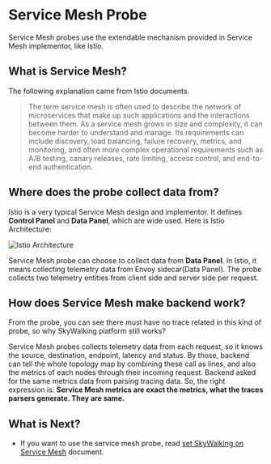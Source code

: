 # Service Mesh Probe
Service Mesh probes use the extendable mechanism provided in Service Mesh implementor, like Istio.

## What is Service Mesh?
The following explanation came from Istio documents.
> The term service mesh is often used to describe the network of microservices that make up such applications and the interactions between them.
As a service mesh grows in size and complexity, it can become harder to understand and manage.
Its requirements can include discovery, load balancing, failure recovery, metrics, and monitoring, and often more complex operational requirements
such as A/B testing, canary releases, rate limiting, access control, and end-to-end authentication.

## Where does the probe collect data from?
Istio is a very typical Service Mesh design and implementor. It defines **Control Panel** and **Data Panel**,
which are wide used. Here is Istio Architecture:

![Istio Architecture](https://istio.io/latest/docs/ops/deployment/architecture/arch.svg)

Service Mesh probe can choose to collect data from **Data Panel**. In Istio, it means collecting telemetry data from 
Envoy sidecar(Data Panel). The probe collects two telemetry entities from client side and server side per request.

## How does Service Mesh make backend work?
From the probe, you can see there must have no trace related in this kind of probe, so why SkyWalking
platform still works?

Service Mesh probes collects telemetry data from each request, so it knows the source, destination,
endpoint, latency and status. By those, backend can tell the whole topology map by combining these call
as lines, and also the metrics of each nodes through their incoming request. Backend asked for the same
metrics data from parsing tracing data. So, the right expression is:
**Service Mesh metrics are exact the metrics, what the traces parsers generate. They are same.**

## What is Next?
- If you want to use the service mesh probe, read [set SkyWalking on Service Mesh](../setup/README.md#on-service-mesh) document.
